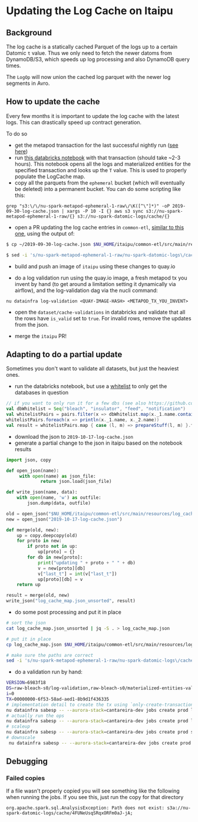 # Updating the Log Cache on Itaipu

## Background

The log cache is a statically cached Parquet of the logs up to a certain Datomic `t` value.
Thus we only need to fetch the newer datoms from DynamoDB/S3, which speeds up log processing and also DynamoDB query times.

The `LogOp` will now union the cached log parquet with the newer log segments in Avro.

## How to update the cache

Every few months it is important to update the log cache with the latest logs.
This can drastically speed up contract generation.

To do so
 - get the metapod transaction for the last successful nightly run ([see here](monitoring_nightly_run.md#finding-the-transaction-id))
 - run [this databricks notebook](https://nubank.cloud.databricks.com/#notebook/231312) with that transaction (should take ~2-3 hours). This notebook opens all the logs and materialized entities for the specified transaction and looks up the `T` value. This is used to properly populate the LogCache map.
 - copy all the parquets from the `ephemeral` bucket (which will eventually be deleted) into a permanent bucket. You can do some scripting like this:

```
grep "s3:\/\/nu-spark-metapod-ephemeral-1-raw\/\K([^\"]*)" -oP 2019-09-30-log-cache.json | xargs -P 10 -I {} aws s3 sync s3://nu-spark-metapod-ephemeral-1-raw/{} s3://nu-spark-datomic-logs/cache/{}
```

 - open a PR updating the log cache entries in `common-etl`, [similar to this one](https://github.com/nubank/itaipu/pull/6756), using the output of:

```bash
$ cp ~/2019-09-30-log-cache.json $NU_HOME/itaipu/common-etl/src/main/resources/log_cache_map.json

$ sed -i 's/nu-spark-metapod-ephemeral-1-raw/nu-spark-datomic-logs\/cache/g' $NU_HOME/itaipu/common-etl/src/main/resources/log_cache_map.json
```

 - build and push an image of `itaipu` using these changes to quay.io

 - do a log validation run using the quay.io image, a fresh metapod tx you invent by hand (to get around a limitation setting it dynamically via airflow), and the log-validation dag via the nucli command:

 ```
 nu datainfra log-validation <QUAY-IMAGE-HASH> <METAPOD_TX_YOU_INVENT>
 ```

 - open the `dataset/cache-validations` in databricks and validate that all the rows have `is_valid` set to `true`. For invalid rows, remove the updates from the json.

 - merge the `itaipu` PR!

## Adapting to do a partial update

Sometimes you don't want to validate all datasets, but just the heaviest ones.

- run the databricks notebook, but use a [whitelist](https://nubank.cloud.databricks.com/#notebook/231312/command/1689228) to only get the databases in question

```scala
// if you want to only run it for a few dbs (see also https://github.com/nubank/itaipu/pull/7031)
val dbWhitelist = Seq("bleach", "insulator", "feed", "notification")
val whitelistPairs = pairs.filter(x => dbWhitelist.map(x._1.name.contains(_)).foldLeft(false)(_ || _))
whitelistPairs.foreach(x => println(x._1.name, x._2.name))
val result = whitelistPairs.map { case (l, m) => prepareStuff(l, m) }.toSeq
```

- download the json to `2019-10-17-log-cache.json`
- generate a partial change to the json in itaipu based on the notebook results

```python
import json, copy

def open_json(name):
     with open(name) as json_file:
             return json.load(json_file)

def write_json(name, data):
    with open(name, 'w') as outfile:
        json.dump(data, outfile)

old = open_json("$NU_HOME/itaipu/common-etl/src/main/resources/log_cache_map.json")
new = open_json("2019-10-17-log-cache.json")

def merge(old, new):
    up = copy.deepcopy(old)
    for proto in new:
        if proto not in up:
            up[proto] = {}
        for db in new[proto]:
            print("updating " + proto + " " + db)
            v = new[proto][db]
            v["last_t"] = int(v["last_t"])
            up[proto][db] = v
    return up

result = merge(old, new)
write_json("log_cache_map.json_unsorted", result)
```

- do some post processing and put it in place
```bash
# sort the json
cat log_cache_map.json_unsorted | jq -S . > log_cache_map.json

# put it in place
cp log_cache_map.json $NU_HOME/itaipu/common-etl/src/main/resources/log_cache_map.json

# make sure the paths are correct
sed -i 's/nu-spark-metapod-ephemeral-1-raw/nu-spark-datomic-logs\/cache/g' $NU_HOME/itaipu/common-etl/src/main/resources/log_cache_map.json
```

- do a validation run by hand:
```bash
VERSION=6983f18
DS=raw-bleach-s0/log-validation,raw-bleach-s0/materialized-entities-validation
i=0
TX=00000000-6f53-58ad-aed1-8b9d1f436335
# implementation detail to create the tx using `only-create-transaction` flag. It won't run any ops.
nu datainfra sabesp -- --aurora-stack=cantareira-dev jobs create prod log-validator-$i --filename log-validator-cli --job-version "itaipu=$VERSION" DRIVER_MEMORY_JAVA=20G ITAIPU_NAME=log-validator-$i DRIVER_MEMORY=23622320128 EXECUTOR_MEMORY=26843545600 CORES=1000 METAPOD_ENVIRONMENT=prod ARGS=s3a://nu-spark-metapod-ephemeral-1___--filter-by-name___${DS}___--version___${VERSION}___--transaction=${TX}___--only-create-transaction___true COUNTRY=br ZK_MASTER=zk://cantareira-zookeeper.nubank.com.br:2181/cantareira-stable
# actually run the ops
nu datainfra sabesp -- --aurora-stack=cantareira-dev jobs create prod log-validator-$i --filename log-validator-cli --job-version "itaipu=$VERSION" DRIVER_MEMORY_JAVA=20G ITAIPU_NAME=log-validator-$i DRIVER_MEMORY=23622320128 EXECUTOR_MEMORY=26843545600 CORES=1000 METAPOD_ENVIRONMENT=prod ARGS=s3a://nu-spark-metapod-ephemeral-1___--filter-by-name___${DS}___--version___${VERSION}___--transaction=${TX}___--include-aggregate___true COUNTRY=br ZK_MASTER=zk://cantareira-zookeeper.nubank.com.br:2181/cantareira-stable
# scaleup
nu datainfra sabesp -- --aurora-stack=cantareira-dev jobs create prod scale-ec2-log-validator-$i NODE_COUNT=150 SLAVE_TYPE=log-validator-$i INSTANCE_TYPE=r4.xlarge --filename scale-ec2 --job-version="scale_cluster=308ce8e"
# downscale
 nu datainfra sabesp -- --aurora-stack=cantareira-dev jobs create prod downscale-ec2-log-validator-$i SLAVE_TYPE=log-validator-$i --filename scale-ec2 --job-version="scale_cluster=308ce8e"
```

## Debugging
### Failed copies
If a file wasn't properly copied you will see something like the following when running the jobs. If you see this, just run the copy for that directory

```
org.apache.spark.sql.AnalysisException: Path does not exist: s3a://nu-spark-datomic-logs/cache/4FUNeUsqSRqxORFm0aJ-jA;
```
